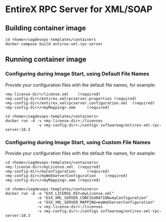 <!-- Copyright 2013 - 2018 Software AG, Darmstadt, Germany and/or its licensors

   SPDX-License-Identifier: Apache-2.0

    Licensed under the Apache License, Version 2.0 (the "License");
    you may not use this file except in compliance with the License.
    You may obtain a copy of the License at

        http://www.apache.org/licenses/LICENSE-2.0

    Unless required by applicable law or agreed to in writing, software
    distributed under the License is distributed on an "AS IS" BASIS,
     WITHOUT WARRANTIES OR CONDITIONS OF ANY KIND, either express or implied.
     See the License for the specific language governing permissions and

     limitations under the License.                                                  

-->

# EntireX RPC Server for XML/SOAP

## Building container image

```
cd <home>/sagdevops-templates/containers
docker-compose build entirex-xml-rpc-server
```

## Running container image

### Configuring during Image Start, using Default File Names

Provide your configuration files with the default file names, for example:

```
<my-license-dir>/license.xml	(required)
<my-config-dir>/entirex.xmlrpcserver.properties	(required)
<my-config-dir>/entirex.xmlrpcserver.configuration.xml	(required)
<my-config-dir>/<myMapping>.xmm 	(required)
```

```
cd <home>/sagdevops-templates/containers>
docker run -d -v <my-license-dir>:/licenses 
              -v <my-config-dir>:/configs softwareag/entirex-xml-rpc-server:10.3
```

### Configuring during Image Start, using Custom File Names

Provide your configuration files with the default file names, for example:

```
cd <home>/sagdevops-templates/containers>
<my-license-dir>/myLicense.xml	(required)
<my-config-dir>/myConfiguration		(required)
<my-config-dir>/myWebServerConfiguration	(required)
<my-config-dir>/<myMapping>.xmm	(required)
```

```
cd <home>/sagdevops-templates/containers>
docker run -d -e "EXX_LICENSE_KEY=myLicense.xml" 
              -e "EXX_XML_SERVER_CONFIGURATION=myConfiguration" 
              -e "EXX_XML_SERVER_MAPPING=myWebServerConfiguration" 
              -v <my-license-dir>:/licenses 
              -v <my-config-dir>:/configs softwareag/entirex-xml-rpc-server:10.3
```

